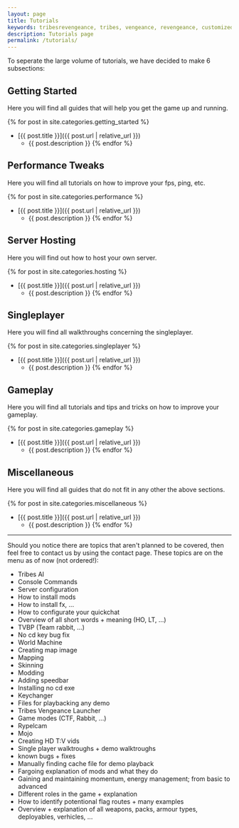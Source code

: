 ```yaml
---
layout: page
title: Tutorials
keywords: tribesrevengeance, tribes, vengeance, revengeance, customized, fx, hudscript, hud, quickchat, reticle, crosshair
description: Tutorials page
permalink: /tutorials/
---
```


To seperate the large volume of tutorials, we have decided to make 6 subsections:



## Getting Started
Here you will find all guides that will help you get the game up and running.

{% for post in site.categories.getting_started %}
  - [{{ post.title }}]({{ post.url | relative_url }})
    - {{ post.description }}
{% endfor %}


## Performance Tweaks
Here you will find all tutorials on how to improve your fps, ping, etc.

{% for post in site.categories.performance %}
  - [{{ post.title }}]({{ post.url | relative_url }})
    - {{ post.description }}
{% endfor %}


## Server Hosting
Here you will find out how to host your own server.

{% for post in site.categories.hosting %}
  - [{{ post.title }}]({{ post.url | relative_url }})
    - {{ post.description }}
{% endfor %}

## Singleplayer
Here you will find all walkthroughs concerning the singleplayer.

{% for post in site.categories.singleplayer %}
  - [{{ post.title }}]({{ post.url | relative_url }})
    - {{ post.description }}
{% endfor %}


## Gameplay
Here you will find all tutorials and tips and tricks on how to improve your gameplay.

{% for post in site.categories.gameplay %}
  - [{{ post.title }}]({{ post.url | relative_url }})
    - {{ post.description }}
{% endfor %}


## Miscellaneous
Here you will find all guides that do not fit in any other the above sections.

{% for post in site.categories.miscellaneous %}
  - [{{ post.title }}]({{ post.url | relative_url }})
    - {{ post.description }}
{% endfor %}

* * *

Should you notice there are topics that aren't planned to be covered, then feel free to contact us by using the contact page. These topics are on the menu as of now (not ordered!):

- Tribes AI
- Console Commands
- Server configuration
- How to install mods
- How to install fx, ...
- How to configurate your quickchat
- Overview of all short words + meaning (HO, LT, ...)
- TVBP (Team rabbit, ...)
- No cd key bug fix
- World Machine
- Creating map image
- Mapping
- Skinning
- Modding
- Adding speedbar
- Installing no cd exe
- Keychanger
- Files for playbacking any demo
- Tribes Vengeance Launcher
- Game modes (CTF, Rabbit, ...)
- Rypelcam
- Mojo
- Creating HD T:V vids
- Single player walktroughs + demo walktroughs
- known bugs + fixes
- Manually finding cache file for demo playback
- Fargoing explanation of mods and what they do
- Gaining and maintaining momentum, energy management; from basic to advanced
- Different roles in the game + explanation
- How to identify potentional flag routes + many examples
- Overview + explanation of all weapons, packs, armour types, deployables, verhicles, ...
